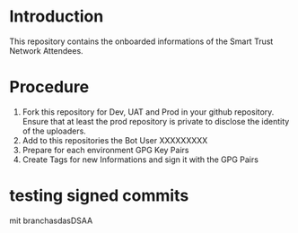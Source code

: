 # Introduction

This repository contains the onboarded informations of the Smart Trust Network Attendees.

# Procedure

1) Fork this repository for Dev, UAT and Prod in your github repository. Ensure that at least the prod repository is private to disclose the identity of the uploaders. 
2) Add to this repositories the Bot User XXXXXXXXX
3) Prepare for each environment GPG Key Pairs
4) Create Tags for new Informations and sign it with the GPG Pairs

# testing signed commits

mit branchasdasDSAA


